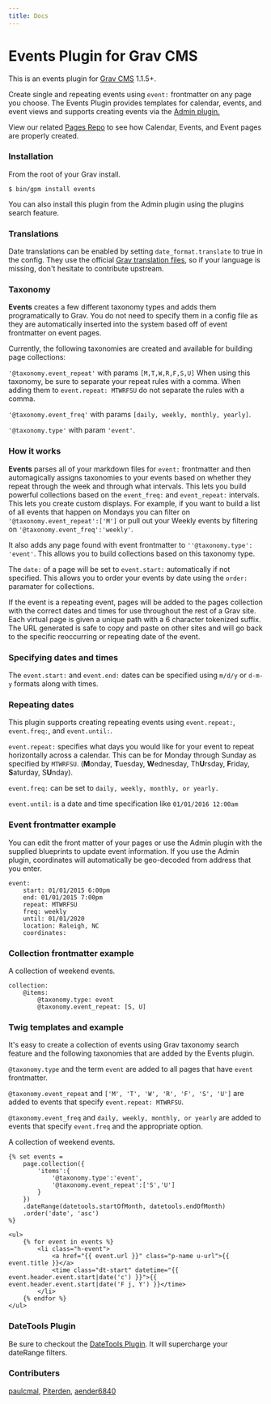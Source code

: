 ```yaml
---
title: Docs
---
```


# Events Plugin for Grav CMS

This is an events plugin for [Grav CMS](http://getgrav.org)  1.1.5+.

Create single and repeating events using `event:` frontmatter on any page you choose. The Events Plugin provides templates for calendar, events, and event views and supports creating events via the [Admin plugin.](https://github.com/getgrav/grav-plugin-admin)

View our related
[Pages Repo](https://github.com/kalebheitzman/grav-pages-events) to see how Calendar, Events, and Event pages are properly created.

### Installation

From the root of your Grav install.

```
$ bin/gpm install events
```

You can also install this plugin from the Admin plugin using the plugins search feature.

### Translations

Date translations can be enabled by setting `date_format.translate` to true in the config. They use the official [Grav translation files](https://github.com/getgrav/grav/tree/develop/system/languages), so if your language is missing, don't hesitate to contribute upstream.

### Taxonomy

**Events** creates a few different taxonomy types and adds them programatically to Grav. You do not need to specify them in a config file as they are automatically inserted into the system based off of event frontmatter on event pages.

Currently, the following taxonomies are created and available for building page collections:

`'@taxonomy.event_repeat'` with params `[M,T,W,R,F,S,U]` When using this taxonomy, be sure to separate your repeat rules with a comma. When adding them to `event.repeat: MTWRFSU` do not separate the rules with a comma.

`'@taxonomy.event_freq'` with params `[daily, weekly, monthly, yearly]`.

`'@taxonomy.type'` with param `'event'`.

### How it works

**Events** parses all of your markdown files for `event:` frontmatter and then automagically assigns taxonomies to your events based on whether they repeat through the week and through what intervals. This lets you build powerful collections based on the `event_freq:` and `event_repeat:` intervals. This lets you create custom displays. For example, if you want to build a list of all events that happen on Mondays you can filter on `'@taxonomy.event_repeat':['M']` or pull out your Weekly events by filtering on `'@taxonomy.event_freq':'weekly'`.

It also adds any page found with event frontmatter to `''@taxonomy.type': 'event'`. This allows you to build collections based on this taxonomy type.

The `date:` of a page will be set to `event.start:` automatically if not specified. This allows you to order your events by date using the `order:` paramater for collections.

If the event is a repeating event, pages will be added to the pages collection with the correct dates and times for use throughout the rest of a Grav site. Each virtual page is given a unique path with a 6 character tokenized suffix. The URL generated is safe to copy and paste on other sites and will go back to the specific reoccurring or repeating date of the event.

### Specifying dates and times

The `event.start:` and `event.end:` dates can be specified using `m/d/y` or `d-m-y` formats along with times.

### Repeating dates

This plugin supports creating repeating events using `event.repeat:`,
`event.freq:`, and `event.until:`.

`event.repeat:` specifies what days you would like for your event to repeat horizontally across a calendar. This can be for Monday through Sunday as specified by `MTWRFSU`. (**M**onday, **T**uesday, **W**ednesday, Th**U**rsday, **F**riday, **S**aturday, S**U**nday).

`event.freq:` can be set to `daily, weekly, monthly, or yearly.`

`event.until:` is a date and time specification like `01/01/2016 12:00am`

### Event frontmatter example

You can edit the front matter of your pages or use the Admin plugin with the supplied blueprints to update event information. If you use the Admin plugin, coordinates will automatically be geo-decoded from address that you enter.

```
event:
    start: 01/01/2015 6:00pm
    end: 01/01/2015 7:00pm
    repeat: MTWRFSU
    freq: weekly
    until: 01/01/2020
    location: Raleigh, NC
    coordinates:
```

### Collection frontmatter example

A collection of weekend events.

```
collection:
    @items:
        @taxonomy.type: event
        @taxonomy.event_repeat: [S, U]
```

### Twig templates and example

It's easy to create a collection of events using Grav taxonomy search feature and the following taxonomies that are added by the Events plugin.

`@taxonomy.type` and the term `event` are added to all pages that have `event` frontmatter.

`@taxonomy.event_repeat` and `['M', 'T', 'W', 'R', 'F', 'S', 'U']` are added to events that specify `event.repeat: MTWRFSU`.

`@taxonomy.event_freq` and `daily, weekly, monthly, or yearly` are added to events that specify `event.freq` and the appropriate option.

A collection of weekend events.

```
{% set events =
    page.collection({
        'items':{
            '@taxonomy.type':'event',
            '@taxonomy.event_repeat':['S','U']
        }
    })
    .dateRange(datetools.startOfMonth, datetools.endOfMonth)
    .order('date', 'asc')
%}

<ul>
    {% for event in events %}
        <li class="h-event">
            <a href="{{ event.url }}" class="p-name u-url">{{ event.title }}</a>
            <time class="dt-start" datetime="{{ event.header.event.start|date('c') }}">{{ event.header.event.start|date('F j, Y') }}</time>
        </li>
    {% endfor %}
</ul>
```

### DateTools Plugin

Be sure to checkout the [DateTools Plugin](https://github.com/kalebheitzman/grav-plugin-datetools). It will supercharge your dateRange filters.

### Contributers

[paulcmal](https://github.com/paulcmal), [Piterden](https://github.com/Piterden), [aender6840](https://github.com/aender6840)
